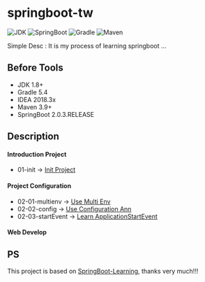 # springboot-tw

![JDK](https://img.shields.io/badge/JDK-1.7%2B-green.svg)
![SpringBoot](https://img.shields.io/badge/SpringBoot-2.x%2B-yellow.svg)
![Gradle](https://img.shields.io/badge/Gradle-5.4-red.svg)
![Maven](https://img.shields.io/badge/Maven-3%2B-blue.svg)

Simple Desc : It  is my process of learning springboot ...

## Before Tools
* JDK  1.8+
* Gradle 5.4
* IDEA  2018.3x
* Maven 3.9+
* SpringBoot 2.0.3.RELEASE

## Description

#### Introduction Project

*  01-init -> [Init Project](./springboot-tw-01-init)

#### Project Configuration

* 02-01-multienv -> [Use Multi Env](./springboot-tw-02-01-multienv)
* 02-02-config -> [Use Configuration Ann](./springboot-tw-02-02-config)
* 02-03-startEvent -> [Learn ApplicationStartEvent](./springboot-tw-02-03-startEvent)

#### Web Develop





## PS
This project is based on [SpringBoot-Learning](https://github.com/dyc87112/SpringBoot-Learning), thanks very much!!!

